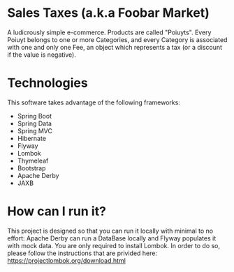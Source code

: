 # Sales Taxes (a.k.a Foobar Market)
A ludicrously simple e-commerce. 
Products are called "Poiuyts". Every Poiuyt belongs to one or more Categories, and every Category is associated with one and only one Fee, an object which represents a tax (or a discount if the value is negative).

# Technologies
This software takes advantage of the following frameworks:
- Spring Boot
- Spring Data
- Spring MVC
- Hibernate
- Flyway
- Lombok
- Thymeleaf
- Bootstrap
- Apache Derby
- JAXB

# How can I run it?
This project is designed so that you can run it locally with minimal to no effort: Apache Derby can run a DataBase locally and Flyway populates it with mock data. You are only required to install Lombok. In order to do so, please follow the instructions that are privided here: https://projectlombok.org/download.html
